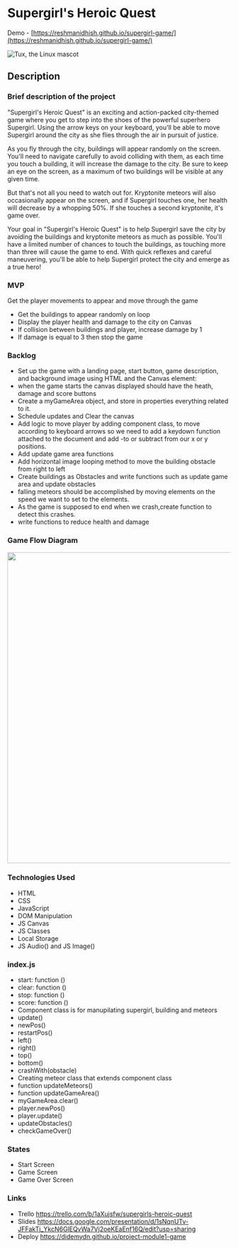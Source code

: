 # Supergirl's Heroic Quest

Demo - [https://reshmanidhish.github.io/supergirl-game/](https://reshmanidhish.github.io/supergirl-game/)



![Tux, the Linux mascot](/images/supergirl.png)

## Description

### Brief description of the project
"Supergirl's Heroic Quest" is an exciting and action-packed city-themed game where you get to step into the shoes of the powerful superhero Supergirl. Using the arrow keys on your keyboard, you'll be able to move Supergirl around the city as she flies through the air in pursuit of justice.

As you fly through the city, buildings will appear randomly on the screen. You'll need to navigate carefully to avoid colliding with them, as each time you touch a building, it will increase the damage to the city. Be sure to keep an eye on the screen, as a maximum of two buildings will be visible at any given time.

But that's not all you need to watch out for. Kryptonite meteors will also occasionally appear on the screen, and if Supergirl touches one, her health will decrease by a whopping 50%. If she touches a second kryptonite, it's game over.

Your goal in "Supergirl's Heroic Quest" is to help Supergirl save the city by avoiding the buildings and kryptonite meteors as much as possible. You'll have a limited number of chances to touch the buildings, as touching more than three will cause the game to end. With quick reflexes and careful maneuvering, you'll be able to help Supergirl protect the city and emerge as a true hero!
### MVP
Get the player movements to appear  and move through the game
- Get the buildings to appear randomly on loop
- Display the player health and damage to the city on Canvas
- If collision between buildings and player, increase damage by 1
- If damage is equal to 3 then stop the game

### Backlog
- Set up the game with a landing page, start button, game description, and background image using HTML and the Canvas element:
- when the game starts the canvas  displayed should have the heath, damage and score buttons
- Create a myGameArea object, and store in properties everything related to it.
- Schedule updates and Clear the canvas
- Add logic to move player by adding component class, to move according to keyboard arrows so we need to add a keydown function attached to the document and add -to or subtract from our x or y positions.
- Add update game area functions
- Add horizontal image looping method to move the building obstacle from right to left
- Create  buildings as Obstacles and write functions such as update game area and update obstacles
- falling meteors should be accomplished by moving elements on the speed we want to set to the elements.
- As the game is supposed to end when we crash,create function to detect this crashes.
- write functions to reduce health and damage 

### Game Flow Diagram

<img src="https://user-images.githubusercontent.com/43141343/236056008-e6e51a51-5fd4-490c-8b6c-2a2911ef7c1c.png" width="700"/>

### Technologies Used
- HTML
- CSS
- JavaScript
- DOM Manipulation
- JS Canvas
- JS Classes
- Local Storage
- JS Audio() and JS Image()

### index.js
- start: function ()
- clear: function ()
- stop: function ()
- score: function ()
- Component class is for manupilating supergirl, building and meteors
- update()
- newPos()
- restartPos()
- left()
- right()
- top()
- bottom()
- crashWith(obstacle)
- Creating meteor class that extends component class
- function updateMeteors()
- function updateGameArea()
- myGameArea.clear()
- player.newPos()
- player.update()
- updateObstacles()
- checkGameOver()

### States 
- Start Screen
- Game Screen
- Game Over Screen

### Links
- Trello https://trello.com/b/1aXujsfw/supergirls-heroic-quest
- Slides https://docs.google.com/presentation/d/1sNqnUTv-JFFakTj_YkcN6GlEQvWa7Vj2oeKEaEnf16Q/edit?usp=sharing
- Deploy https://didemydn.github.io/project-module1-game
